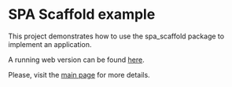 # SPA Scaffold example

This project demonstrates how to use the spa_scaffold package to implement an application.

A running web version can be found [here](https://flutter-spa-scaffold.firebaseapp.com/#/).

Please, visit the [main page](https://github.com/Jmsil/flutter_spa_scaffold) for more details.